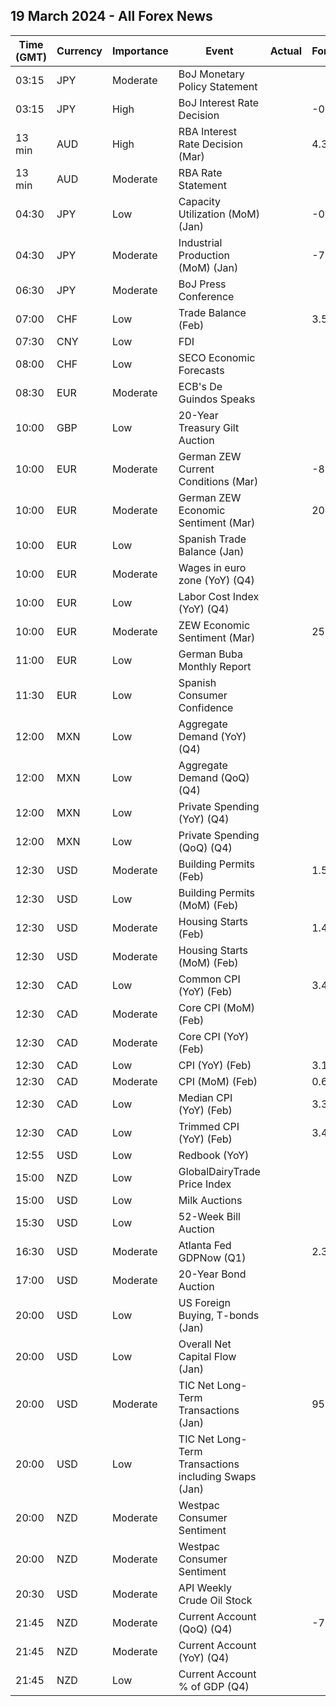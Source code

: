 ## 19 March 2024 - All Forex News

| Time (GMT) | Currency | Importance | Event | Actual | Forecast | Previous |
|------|----------|------------|-------|--------|----------|----------|
| 03:15 | JPY | Moderate | BoJ Monetary Policy Statement |  |  |  |
| 03:15 | JPY | High | BoJ Interest Rate Decision |  | -0.10% | -0.10% |
| 13 min | AUD | High | RBA Interest Rate Decision (Mar) |  | 4.35% | 4.35% |
| 13 min | AUD | Moderate | RBA Rate Statement |  |  |  |
| 04:30 | JPY | Low | Capacity Utilization (MoM) (Jan) |  | -0.1% | -0.1% |
| 04:30 | JPY | Moderate | Industrial Production (MoM) (Jan) |  | -7.5% | 1.4% |
| 06:30 | JPY | Moderate | BoJ Press Conference |  |  |  |
| 07:00 | CHF | Low | Trade Balance (Feb) |  | 3.500B | 4.738B |
| 07:30 | CNY | Low | FDI |  |  | -11.70% |
| 08:00 | CHF | Low | SECO Economic Forecasts |  |  |  |
| 08:30 | EUR | Moderate | ECB's De Guindos Speaks |  |  |  |
| 10:00 | GBP | Low | 20-Year Treasury Gilt Auction |  |  | 4.391% |
| 10:00 | EUR | Moderate | German ZEW Current Conditions (Mar) |  | -82.0 | -81.7 |
| 10:00 | EUR | Moderate | German ZEW Economic Sentiment (Mar) |  | 20.6 | 19.9 |
| 10:00 | EUR | Low | Spanish Trade Balance (Jan) |  |  | -3.40B |
| 10:00 | EUR | Moderate | Wages in euro zone (YoY) (Q4) |  |  | 5.30% |
| 10:00 | EUR | Low | Labor Cost Index (YoY) (Q4) |  |  | 5.30% |
| 10:00 | EUR | Moderate | ZEW Economic Sentiment (Mar) |  | 25.4 | 25.0 |
| 11:00 | EUR | Low | German Buba Monthly Report |  |  |  |
| 11:30 | EUR | Low | Spanish Consumer Confidence |  |  | 78.6 |
| 12:00 | MXN | Low | Aggregate Demand (YoY) (Q4) |  |  | 2.70% |
| 12:00 | MXN | Low | Aggregate Demand (QoQ) (Q4) |  |  | 0.00% |
| 12:00 | MXN | Low | Private Spending (YoY) (Q4) |  |  | 4.30% |
| 12:00 | MXN | Low | Private Spending (QoQ) (Q4) |  |  | 1.20% |
| 12:30 | USD | Moderate | Building Permits (Feb) |  | 1.500M | 1.489M |
| 12:30 | USD | Low | Building Permits (MoM) (Feb) |  |  | -0.3% |
| 12:30 | USD | Moderate | Housing Starts (Feb) |  | 1.435M | 1.331M |
| 12:30 | USD | Moderate | Housing Starts (MoM) (Feb) |  |  | -14.8% |
| 12:30 | CAD | Low | Common CPI (YoY) (Feb) |  | 3.4% | 3.4% |
| 12:30 | CAD | Moderate | Core CPI (MoM) (Feb) |  |  | 0.1% |
| 12:30 | CAD | Moderate | Core CPI (YoY) (Feb) |  |  | 2.4% |
| 12:30 | CAD | Low | CPI (YoY) (Feb) |  | 3.1% | 2.9% |
| 12:30 | CAD | Moderate | CPI (MoM) (Feb) |  | 0.6% | 0.0% |
| 12:30 | CAD | Low | Median CPI (YoY) (Feb) |  | 3.3% | 3.3% |
| 12:30 | CAD | Low | Trimmed CPI (YoY) (Feb) |  | 3.4% | 3.4% |
| 12:55 | USD | Low | Redbook (YoY) |  |  | 3.0% |
| 15:00 | NZD | Low | GlobalDairyTrade Price Index |  |  | -2.3% |
| 15:00 | USD | Low | Milk Auctions |  |  | 3,630.0 |
| 15:30 | USD | Low | 52-Week Bill Auction |  |  | 4.695% |
| 16:30 | USD | Moderate | Atlanta Fed GDPNow (Q1) |  | 2.3% | 2.3% |
| 17:00 | USD | Moderate | 20-Year Bond Auction |  |  | 4.595% |
| 20:00 | USD | Low | US Foreign Buying, T-bonds (Jan) |  |  | 33.80B |
| 20:00 | USD | Low | Overall Net Capital Flow (Jan) |  |  | 139.80B |
| 20:00 | USD | Moderate | TIC Net Long-Term Transactions (Jan) |  | 95.5B | 160.2B |
| 20:00 | USD | Low | TIC Net Long-Term Transactions including Swaps (Jan) |  |  | 160.20B |
| 20:00 | NZD | Moderate | Westpac Consumer Sentiment |  |  | 88.9 |
| 20:00 | NZD | Moderate | Westpac Consumer Sentiment |  |  | 88.9 |
| 20:30 | USD | Moderate | API Weekly Crude Oil Stock |  |  | -5.521M |
| 21:45 | NZD | Moderate | Current Account (QoQ) (Q4) |  | -7.89B | -11.47B |
| 21:45 | NZD | Moderate | Current Account (YoY) (Q4) |  |  | -30.58B |
| 21:45 | NZD | Low | Current Account % of GDP (Q4) |  |  | -7.60% |
